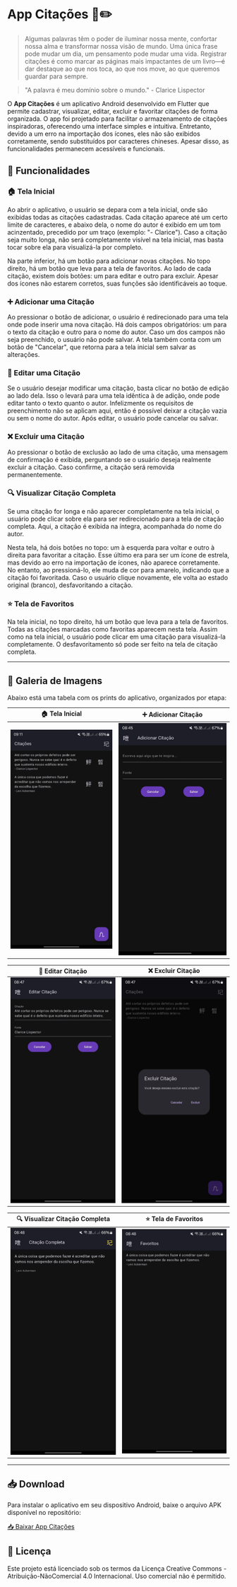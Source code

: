 #  App Citações 📖✏️ 

> Algumas palavras têm o poder de iluminar nossa mente, confortar nossa alma e transformar nossa visão de mundo. Uma única frase pode mudar um dia, um pensamento pode mudar uma vida. Registrar citações é como marcar as páginas mais impactantes de um livro—é dar destaque ao que nos toca, ao que nos move, ao que queremos guardar para sempre.

> "A palavra é meu domínio sobre o mundo." - Clarice Lispector

O **App Citações** é um aplicativo Android desenvolvido em Flutter que permite cadastrar, visualizar, editar, excluir e favoritar citações de forma organizada. O app foi projetado para facilitar o armazenamento de citações inspiradoras, oferecendo uma interface simples e intuitiva. Entretanto, devido a um erro na importação dos ícones, eles não são exibidos corretamente, sendo substituídos por caracteres chineses. Apesar disso, as funcionalidades permanecem acessíveis e funcionais.

## 🌟 Funcionalidades

### 🏠 Tela Inicial
Ao abrir o aplicativo, o usuário se depara com a tela inicial, onde são exibidas todas as citações cadastradas. Cada citação aparece até um certo limite de caracteres, e abaixo dela, o nome do autor é exibido em um tom acinzentado, precedido por um traço (exemplo: "- Clarice"). Caso a citação seja muito longa, não será completamente visível na tela inicial, mas basta tocar sobre ela para visualizá-la por completo.

Na parte inferior, há um botão para adicionar novas citações. No topo direito, há um botão que leva para a tela de favoritos. Ao lado de cada citação, existem dois botões: um para editar e outro para excluir. Apesar dos ícones não estarem corretos, suas funções são identificáveis ao toque.

### ➕ Adicionar uma Citação
Ao pressionar o botão de adicionar, o usuário é redirecionado para uma tela onde pode inserir uma nova citação. Há dois campos obrigatórios: um para o texto da citação e outro para o nome do autor. Caso um dos campos não seja preenchido, o usuário não pode salvar. A tela também conta com um botão de "Cancelar", que retorna para a tela inicial sem salvar as alterações.

### 📝 Editar uma Citação
Se o usuário desejar modificar uma citação, basta clicar no botão de edição ao lado dela. Isso o levará para uma tela idêntica à de adição, onde pode editar tanto o texto quanto o autor. Infelizmente os requisitos de preenchimento não se aplicam aqui, então é possível deixar a citação vazia ou sem o nome do autor. Após editar, o usuário pode cancelar ou salvar.

### ❌ Excluir uma Citação
Ao pressionar o botão de exclusão ao lado de uma citação, uma mensagem de confirmação é exibida, perguntando se o usuário deseja realmente excluir a citação. Caso confirme, a citação será removida permanentemente.

### 🔍 Visualizar Citação Completa
Se uma citação for longa e não aparecer completamente na tela inicial, o usuário pode clicar sobre ela para ser redirecionado para a tela de citação completa. Aqui, a citação é exibida na íntegra, acompanhada do nome do autor. 

Nesta tela, há dois botões no topo: um à esquerda para voltar e outro à direita para favoritar a citação. Esse último era para ser um ícone de estrela, mas devido ao erro na importação de ícones, não aparece corretamente. No entanto, ao pressioná-lo, ele muda de cor para amarelo, indicando que a citação foi favoritada. Caso o usuário clique novamente, ele volta ao estado original (branco), desfavoritando a citação.

### ⭐ Tela de Favoritos
Na tela inicial, no topo direito, há um botão que leva para a tela de favoritos. Todas as citações marcadas como favoritas aparecem nesta tela. Assim como na tela inicial, o usuário pode clicar em uma citação para visualizá-la completamente. O desfavoritamento só pode ser feito na tela de citação completa.

---

##  📸 Galeria de Imagens 

Abaixo está uma tabela com os prints do aplicativo, organizados por etapa:

| 🏠 Tela Inicial | ➕ Adicionar Citação |
|---|---|
| ![Tela Inicial](images/tela_inicial.jpeg) | ![Adicionar Citação](images/tela_adicionar.jpeg) |

| 📝 Editar Citação | ❌ Excluir Citação |
|---|---|
| ![Editar Citação](images/tela_editar.jpeg) | ![Excluir Citação](images/tela_excluir.jpeg) |

| 🔍 Visualizar Citação Completa | ⭐ Tela de Favoritos |
|---|---|
| ![Visualizar Citação](images/tela_completa.jpeg) | ![Favoritos](images/tela_favoritos.jpeg) |

---

## 📥 Download

Para instalar o aplicativo em seu dispositivo Android, baixe o arquivo APK disponível no repositório:

[📥 Baixar App Citações](app-citacoes.apk)

## 📄 Licença

Este projeto está licenciado sob os termos da Licença Creative Commons - Atribuição-NãoComercial 4.0 Internacional. Uso comercial não é permitido.

